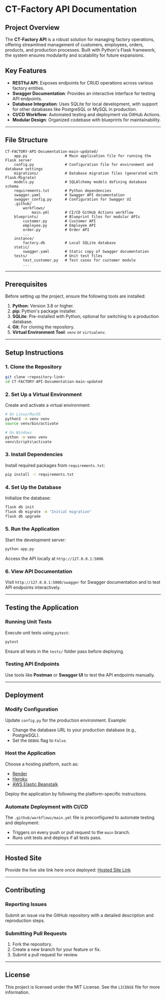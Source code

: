 
# CT-Factory API Documentation

## Project Overview
The **CT-Factory API** is a robust solution for managing factory operations, offering streamlined management of customers, employees, orders, products, and production processes. Built with Python's Flask framework, the system ensures modularity and scalability for future expansions.

## Key Features
- **RESTful API**: Exposes endpoints for CRUD operations across various factory entities.
- **Swagger Documentation**: Provides an interactive interface for testing API endpoints.
- **Database Integration**: Uses SQLite for local development, with support for other databases like PostgreSQL or MySQL in production.
- **CI/CD Workflow**: Automated testing and deployment via GitHub Actions.
- **Modular Design**: Organized codebase with blueprints for maintainability.

---

## File Structure
```
CT-FACTORY-API-Documentation-main-updated/
    app.py                 # Main application file for running the Flask server
    config.py              # Configuration file for environment and database settings
    migrations/            # Database migration files (generated with Flask-Migrate)
    models.py              # SQLAlchemy models defining database schema
    requirements.txt       # Python dependencies
    swagger.yaml           # Swagger API documentation
    swagger_config.py      # Configuration for Swagger UI
    .github/
        workflows/
            main.yml       # CI/CD GitHub Actions workflow
    blueprints/            # Blueprint files for modular APIs
        customer.py        # Customer API
        employee.py        # Employee API
        order.py           # Order API
        ...
    instance/
        factory.db         # Local SQLite database
    static/
        swagger.yaml       # Static copy of Swagger documentation
    tests/                 # Unit test files
        test_customer.py   # Test cases for customer module
        ...
```

---

## Prerequisites
Before setting up the project, ensure the following tools are installed:
1. **Python**: Version 3.8 or higher.
2. **pip**: Python's package installer.
3. **SQLite**: Pre-installed with Python; optional for switching to a production database.
4. **Git**: For cloning the repository.
5. **Virtual Environment Tool**: `venv` or `virtualenv`.

---

## Setup Instructions

### 1. Clone the Repository
```bash
git clone <repository-link>
cd CT-FACTORY-API-Documentation-main-updated
```

### 2. Set Up a Virtual Environment
Create and activate a virtual environment:
```bash
# On Linux/MacOS
python3 -m venv venv
source venv/bin/activate

# On Windows
python -m venv venv
venv\Scripts\activate
```

### 3. Install Dependencies
Install required packages from `requirements.txt`:
```bash
pip install -r requirements.txt
```

### 4. Set Up the Database
Initialize the database:
```bash
flask db init
flask db migrate -m "Initial migration"
flask db upgrade
```

### 5. Run the Application
Start the development server:
```bash
python app.py
```
Access the API locally at `http://127.0.0.1:5000`.

### 6. View API Documentation
Visit `http://127.0.0.1:5000/swagger` for Swagger documentation and to test API endpoints interactively.

---

## Testing the Application

### Running Unit Tests
Execute unit tests using `pytest`:
```bash
pytest
```

Ensure all tests in the `tests/` folder pass before deploying.

### Testing API Endpoints
Use tools like **Postman** or **Swagger UI** to test the API endpoints manually.

---

## Deployment

### Modify Configuration
Update `config.py` for the production environment. Example:
- Change the database URL to your production database (e.g., PostgreSQL).
- Set the `DEBUG` flag to `False`.

### Host the Application
Choose a hosting platform, such as:
- [Render](https://render.com)
- [Heroku](https://www.heroku.com/)
- [AWS Elastic Beanstalk](https://aws.amazon.com/elasticbeanstalk/)

Deploy the application by following the platform-specific instructions.

### Automate Deployment with CI/CD
The `.github/workflows/main.yml` file is preconfigured to automate testing and deployment:
- Triggers on every push or pull request to the `main` branch.
- Runs unit tests and deploys if all tests pass.

---

## Hosted Site
Provide the live site link here once deployed:
[Hosted Site Link](#)

---

## Contributing

### Reporting Issues
Submit an issue via the GitHub repository with a detailed description and reproduction steps.

### Submitting Pull Requests
1. Fork the repository.
2. Create a new branch for your feature or fix.
3. Submit a pull request for review.

---

## License
This project is licensed under the MIT License. See the `LICENSE` file for more information.
